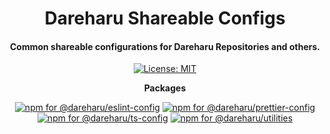 <div align="center">

# Dareharu Shareable Configs

#### Common shareable configurations for Dareharu Repositories and others.

[![License: MIT](https://img.shields.io/badge/License-MIT-blue.svg)](https://raw.githubusercontent.com/dareharu/shareable-configs/main/LICENSE)

**Packages**

[![npm for @dareharu/eslint-config](https://img.shields.io/npm/v/@dareharu/eslint-config?color=crimson&logo=npm&style=flat-square&label=@dareharu/eslint-config)](https://www.npmjs.com/package/@dareharu/eslint-config)
[![npm for @dareharu/prettier-config](https://img.shields.io/npm/v/@dareharu/prettier-config?color=crimson&logo=npm&style=flat-square&label=@dareharu/prettier-config)](https://www.npmjs.com/package/@dareharu/prettier-config)
[![npm for @dareharu/ts-config](https://img.shields.io/npm/v/@dareharu/ts-config?color=crimson&logo=npm&style=flat-square&label=@dareharu/ts-config)](https://www.npmjs.com/package/@dareharu/ts-config)
[![npm for @dareharu/utilities](https://img.shields.io/npm/v/@dareharu/utilities?color=crimson&logo=npm&style=flat-square&label=@dareharu/utilities)](https://www.npmjs.com/package/@dareharu/utilities)

</div>
